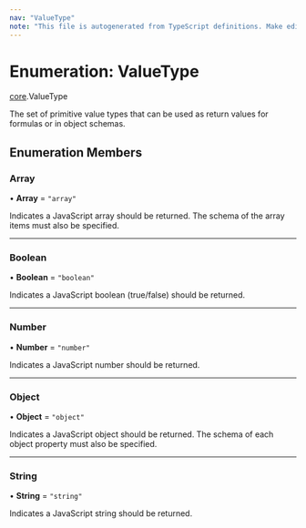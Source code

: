 ```yaml
---
nav: "ValueType"
note: "This file is autogenerated from TypeScript definitions. Make edits to the comments in the TypeScript file and then run `make docs` to regenerate this file."
---
```

# Enumeration: ValueType

[core](../modules/core.md).ValueType

The set of primitive value types that can be used as return values for formulas
or in object schemas.

## Enumeration Members

### Array

• **Array** = ``"array"``

Indicates a JavaScript array should be returned. The schema of the array items must also be specified.

___

### Boolean

• **Boolean** = ``"boolean"``

Indicates a JavaScript boolean (true/false) should be returned.

___

### Number

• **Number** = ``"number"``

Indicates a JavaScript number should be returned.

___

### Object

• **Object** = ``"object"``

Indicates a JavaScript object should be returned. The schema of each object property must also be specified.

___

### String

• **String** = ``"string"``

Indicates a JavaScript string should be returned.
